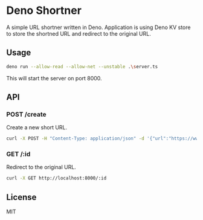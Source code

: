 # Deno Shortner


A simple URL shortner written in Deno. Application is using Deno KV store to store the shortned URL and redirect to the original URL.


## Usage

```bash
deno run --allow-read --allow-net --unstable .\server.ts
```

This will start the server on port 8000.


## API

### POST /create

Create a new short URL.

```bash
curl -X POST -H "Content-Type: application/json" -d '{"url":"https://www.google.com"}' http://localhost:8000/create
```

### GET /:id

Redirect to the original URL.

```bash
curl -X GET http://localhost:8000/:id
```

## License

MIT